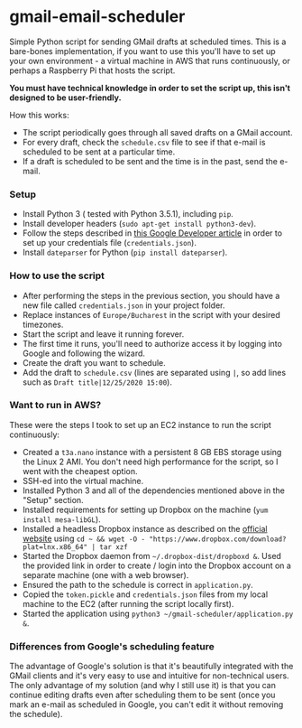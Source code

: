 # gmail-email-scheduler

Simple Python script for sending GMail drafts at scheduled times. This is a bare-bones implementation, if you want to use this you'll have to set up your own environment - a virtual machine in AWS that runs continuously, or perhaps a Raspberry Pi that hosts the script.

**You must have technical knowledge in order to set the script up, this isn't designed to be user-friendly.**

How this works:
* The script periodically goes through all saved drafts on a GMail account.
* For every draft, check the `schedule.csv` file to see if that e-mail is scheduled to be sent at a particular time.
* If a draft is scheduled to be sent and the time is in the past, send the e-mail.

### Setup

* Install Python 3 ( tested with Python 3.5.1), including `pip`.
* Install developer headers (`sudo apt-get install python3-dev`).
* Follow the steps described in [this Google Developer article](https://developers.google.com/gmail/api/quickstart/python) in order to set up your credentials file (`credentials.json`).
* Install `dateparser` for Python (`pip install dateparser`).

### How to use the script

* After performing the steps in the previous section, you should have a new file called `credentials.json` in your project folder.
* Replace instances of `Europe/Bucharest` in the script with your desired timezones.
* Start the script and leave it running forever.
* The first time it runs, you'll need to authorize access it by logging into Google and following the wizard.
* Create the draft you want to schedule.
* Add the draft to `schedule.csv` (lines are separated using `|`, so add lines such as `Draft title|12/25/2020 15:00`).

### Want to run in AWS?

These were the steps I took to set up an EC2 instance to run the script continuously:
* Created a `t3a.nano` instance with a persistent 8 GB EBS storage using the Linux 2 AMI. You don't need high performance for the script, so I went with the cheapest option.
* SSH-ed into the virtual machine.
* Installed Python 3 and all of the dependencies mentioned above in the "Setup" section.
* Installed requirements for setting up Dropbox on the machine (`yum install mesa-libGL`).
* Installed a headless Dropbox instance as described on the [official website](https://www.dropbox.com/install-linux) using `cd ~ && wget -O - "https://www.dropbox.com/download?plat=lnx.x86_64" | tar xzf`
* Started the Dropbox daemon from `~/.dropbox-dist/dropboxd &`. Used the provided link in order to create / login into the Dropbox account on a separate machine (one with a web browser).
* Ensured the path to the schedule is correct in `application.py`.
* Copied the `token.pickle` and `credentials.json` files from my local machine to the EC2 (after running the script locally first).
* Started the application using `python3 ~/gmail-scheduler/application.py &`.

### Differences from Google's scheduling feature

The advantage of Google's solution is that it's beautifully integrated with the GMail clients and it's very easy to use and intuitive for non-technical users. The only advantage of my solution (and why I still use it) is that you can continue editing drafts even after scheduling them to be sent (once you mark an e-mail as scheduled in Google, you can't edit it without removing the schedule).
